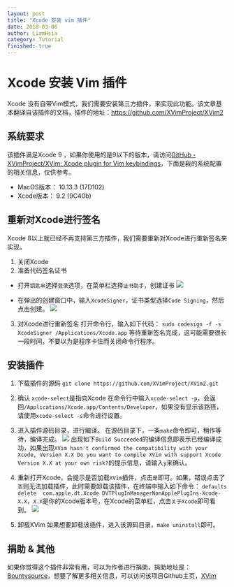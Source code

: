 ```yaml
---
layout: post
title: "Xcode 安装 vim 插件"
date: 2018-03-06
author: LiamHsia
category: Tutorial
finished: true
---
```


# Xcode 安装 Vim 插件
Xcode 没有自带Vim模式，我们需要安装第三方插件，来实现此功能。该文章基本翻译自该插件的文档，插件的地址：https://github.com/XVimProject/XVim2

## 系统要求
该插件满足Xcode 9 ，如果你使用的是9以下的版本，请访问[GitHub - XVimProject/XVim: Xcode plugin for Vim keybindings](https://github.com/XVimProject/XVim)，下面是我的系统配置的相关信息，仅供参考。
- MacOS版本： 10.13.3 (17D102)
- Xcode版本： 9.2 (9C40b)

## 重新对Xcode进行签名
Xcode 8以上就已经不再支持第三方插件，我们需要重新对Xcode进行重新签名来实现。

1. 关闭Xcode
2. 准备代码签名证书
- 打开`钥匙串`选择`登录`选项，在菜单栏选择`证书助手`，创建证书
![](http://ooyc2y4k2.bkt.clouddn.com/2018-03-06-Keychain1.png)

- 在弹出的创建窗口中，输入`XcodeSigner`，证书类型选择`Code Signing`，然后点击创建。
![](http://ooyc2y4k2.bkt.clouddn.com/2018-03-06-Keychain2.png)

3. 对Xcode进行重新签名
打开命令行，输入如下代码：
`sudo codesign -f -s XcodeSigner /Applications/Xcode.app`
等待重新签名完成，这可能需要很长一段时间，不要以为是程序卡住而关闭命令行程序。

## 安装插件
1. 下载插件的源码
`git clone https://github.com/XVimProject/XVim2.git`

2. 确认 `xcode-select`是指向Xcode
在命令行中输入`xcode-select -p`，会返回`/Applications/Xcode.app/Contents/Developer`，如果没有显示该路径，请使用`xcode-select -s`命令进行设置。

3. 进入插件源码目录，进行编译。
在源码目录下，一条`make`命令即可，稍作等待，编译完成。
![](http://ooyc2y4k2.bkt.clouddn.com/2018-03-06-build-succeeded.png)
出现如下`Build Succeeded`的编译信息即表示已经编译成功，如果出现`XVim hasn't confirmed the compatibility with your Xcode, Version X.X
Do you want to compile XVim with support Xcode Version X.X at your own risk?`的提示信息，请输入`y`来确认。

4.  重新打开Xcode，会提示是否加载`XVim`插件，点击`是`即可。如果，错误点击了`否`则无法加载插件，此时需要卸载该插件，在终端中输入如下命令：
`defaults delete  com.apple.dt.Xcode DVTPlugInManagerNonApplePlugIns-Xcode-X.X`，`X.X`是你的Xcode版本号，在Xcode的菜单栏，点击`关于Xcode`即可看到。
![](http://ooyc2y4k2.bkt.clouddn.com/2018-03-06-xcode-version.png)

5. 卸载XVim
如果想要卸载该插件，进入该源码目录，`make uninstall`即可。

## 捐助 & 其他
如果你觉得这个插件非常有用，可以为作者进行捐助，捐助地址是：[Bountysource](https://www.bountysource.com/teams/xvim)，想要了解更多相关信息，可以访问该项目Github主页，[XVim](https://github.com/XVimProject/XVim2)
